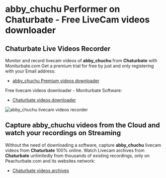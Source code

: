 # abby_chuchu Performer on Chaturbate - Free LiveCam videos downloader

## Chaturbate Live Videos Recorder

Monitor and record livecam videos of **abby_chuchu** from **Chaturbate** with Moniturbate.com
Get a premium trial for free by just and only registering with your Email address:
* [abby_chuchu Premium videos downloader](https://moniturbate.com/request-demo-licence-key.html)

Free livecam videos downloader - Moniturbate Software:
* [Chaturbate videos downloader](https://moniturbate.com/moniturbate-download-software.html)

![abby_chuchu livecam videos recorder](https://peachurnet.com/templates/moniturbate-software.png)


## Capture abby_chuchu videos from the Cloud and watch your recordings on Streaming

Without the need of downloading a software, capture **abby_chuchu** livecam videos from **Chaturbate** 100% online.
Watch Livecam archives from **Chaturbate** unlimitedly from thousands of existing recordings, only on Peachurbate.com and its websites network:
* [Chaturbate videos archives](https://peachurnet.com/)